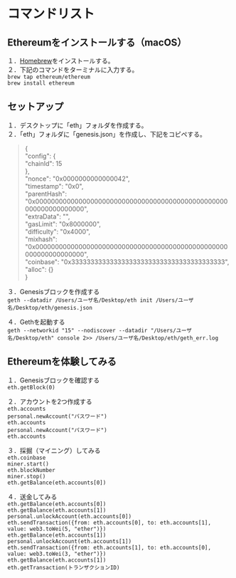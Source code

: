 
# コマンドリスト

## Ethereumをインストールする（macOS）
１．[Homebrew](https://brew.sh/index_ja)をインストールする。  
２．下記のコマンドをターミナルに入力する。  
`brew tap ethereum/ethereum`  
`brew install ethereum`

## セットアップ
１．デスクトップに「eth」フォルダを作成する。  
２．「eth」フォルダに「genesis.json」を作成し、下記をコピペする。  
> {  
>   "config": {  
>     "chainId": 15  
>   },  
>   "nonce": "0x0000000000000042",  
>   "timestamp": "0x0",  
>   "parentHash": "0x0000000000000000000000000000000000000000000000000000000000000000",  
>   "extraData": "",  
>   "gasLimit": "0x8000000",  
>   "difficulty": "0x4000",  
>   "mixhash": "0x0000000000000000000000000000000000000000000000000000000000000000",  
>   "coinbase": "0x3333333333333333333333333333333333333333",  
>   "alloc": {}  
> }

３．Genesisブロックを作成する  
`geth --datadir /Users/ユーザ名/Desktop/eth init /Users/ユーザ名/Desktop/eth/genesis.json`

４．Gethを起動する  
`geth --networkid "15" --nodiscover --datadir "/Users/ユーザ名/Desktop/eth" console 2>> /Users/ユーザ名/Desktop/eth/geth_err.log`

## Ethereumを体験してみる

１．Genesisブロックを確認する  
`eth.getBlock(0)`

２．アカウントを2つ作成する  
`eth.accounts`  
`personal.newAccount("パスワード")`  
`eth.accounts`  
`personal.newAccount("パスワード")`  
`eth.accounts`

３．採掘（マイニング）してみる  
`eth.coinbase`  
`miner.start()`  
`eth.blockNumber`  
`miner.stop()`  
`eth.getBalance(eth.accounts[0])`

４．送金してみる  
`eth.getBalance(eth.accounts[0])`  
`eth.getBalance(eth.accounts[1])`  
`personal.unlockAccount(eth.accounts[0])`  
`eth.sendTransaction({from: eth.accounts[0], to: eth.accounts[1], value: web3.toWei(5, "ether")})`  
`eth.getBalance(eth.accounts[1])`  
`personal.unlockAccount(eth.accounts[1])`  
`eth.sendTransaction({from: eth.accounts[1], to: eth.accounts[0], value: web3.toWei(3, "ether")})`  
`eth.getBalance(eth.accounts[1])`  
`eth.getTransaction(トランザクションID)`
